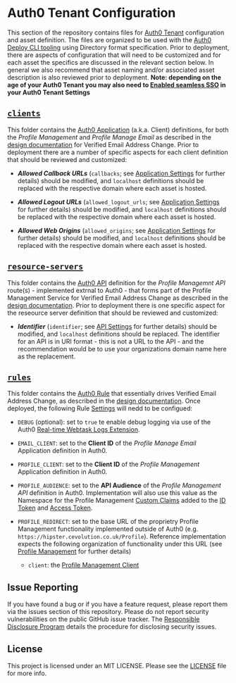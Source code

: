 # Auth0 Tenant Configuration

This section of the repository contains files for [Auth0 Tenant](https://auth0.com/docs/getting-started/the-basics#account-and-tenants) configuration and asset definition. The files are organized to be used with the [Auth0 Deploy CLI tooling](https://auth0.com/docs/extensions/deploy-cli) using Directory format specification. Prior to deployment, there are aspects of configuration that will need to be customized and for each asset the specifics are discussed in the relevant section below. In general we also recommend that asset naming and/or associated asset description is also reviewed prior to deployment. **Note: depending on the age of your Auth0 Tenant you may also need to [Enabled seamless SSO](https://auth0.com/docs/dashboard/guides/tenants/enable-sso-tenant) in your Auth0 Tenant Settings**

## [`clients`](./clients)

This folder contains the [Auth0 Application](https://auth0.com/docs/applications) (a.k.a. Client) definitions, for both the _Profile Management_ and _Profile Manage Email_  as described in the [design documentation](https://drive.google.com/open?id=1DtjpHFTwK6wN0B6BlaaXpbIFbU0BlUagDlymP0RGZgw) for Verified Email Address Change. Prior to deployment there are a number of specific aspects for each client definition that should be reviewed and customized:

- _**Allowed Callback URLs**_ (`callbacks`; see [Application Settings](https://auth0.com/docs/dashboard/reference/settings-application) for further details) should be modified, and `localhost` definitions should be replaced with the respective domain where each asset is hosted.

- _**Allowed Logout URLs**_ (`allowed_logout_urls`; see [Application Settings](https://auth0.com/docs/dashboard/reference/settings-application) for further details) should be modified, and `localhost` definitions should be replaced with the respective domain where each asset is hosted.

- _**Allowed Web Origins**_ (`allowed_origins`; see [Application Settings](https://auth0.com/docs/dashboard/reference/settings-application) for further details) should be modified, and `localhost` definitions should be replaced with the respective domain where each asset is hosted.

## [`resource-servers`](./resource-servers)

This folder contains the [Auth0 API](https://auth0.com/docs/apis) definition for the _Profile Managemnt API_ route(s) - implemented extrnal to Auth0 - that forms part of the Profile Management Service for Verified Email Address Change as described in the [design documentation](https://drive.google.com/open?id=1DtjpHFTwK6wN0B6BlaaXpbIFbU0BlUagDlymP0RGZgw). Prior to deployment there is one specific aspect for the reseource server definition that should be reviewed and customized:

- _**Identifier**_ (`identifier`; see [API Settings](https://auth0.com/docs/dashboard/reference/settings-api) for further details) should be modified, and `localhost` definitions should be replaced. The identifier for an API is in URI format - this is not a URL to the API - and the recommendation would be to use your organizations domain name here as the replacement.


## [`rules`](./rules)

This folder contains the [Auth0 Rule](https://auth0.com/docs/rules) that essentially drives Verified Email Address Change, as described in the [design documentation](https://drive.google.com/open?id=1DtjpHFTwK6wN0B6BlaaXpbIFbU0BlUagDlymP0RGZgw). Once deployed, the following Rule [Settings](https://auth0.com/docs/rules/guides/configuration#configure-values) will nedd to be configued:

- `DEBUG` (optional): set to `true` te enable debug logging via use of the Auth0 [Real-time Webtask Logs Extension](https://auth0.com/docs/extensions/realtime-webtask-logs).

- `EMAIL_CLIENT`: set to the **Client ID** of the _Profile Manage Email_ Application definition in Auth0.

- `PROFILE_CLIENT`: set to the **Client ID** of the _Profile Management_ Application definition in Auth0.

- `PROFILE_AUDIENCE`: set to the **API Audience** of the _Profile Management API_ definition in Auth0. Implementation will also use this value as the Namespace for the Profile Management [Custom Claims](https://auth0.com/docs/tokens/guides/create-namespaced-custom-claims) added to the [ID Token](https://auth0.com/docs/tokens/concepts/id-tokens) and [Access Token](https://auth0.com/docs/tokens/concepts/access-tokens).

- `PROFILE_REDIRECT`: set to the base URL of the proprietry Profile Management functionality implemented outside of Auth0 (e.g. `https://hipster.cevolution.co.uk/Profile`). Reference implementation expects the following organization of functionality under this URL (see [Profile Management](../Profile) for further details)

	- `client`: the [Profile Management Client](../Profile/client) 

## Issue Reporting

If you have found a bug or if you have a feature request, please report them via the issues section of this repository. Please do not report security vulnerabilities on the public GitHub issue tracker. The [Responsible Disclosure Program](https://auth0.com/whitehat) details the procedure for disclosing security issues.

## License

This project is licensed under an MIT LICENSE. Please see the [LICENSE](../LICENSE) file for more info.

